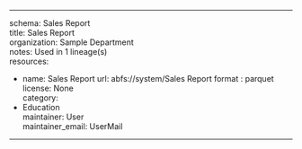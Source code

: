 


---  
schema: Sales Report  
title: Sales Report  
organization: Sample Department  
notes: Used in 1 lineage(s)  
resources:  
  - name: Sales Report 
    url: abfs://system/Sales Report 
    format : parquet  
license: None  
category:
  - Education  
maintainer: User  
maintainer_email: UserMail  
---
